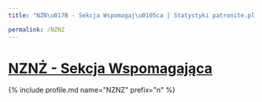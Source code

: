 ```yaml
---
title: "NZN\u017B - Sekcja Wspomagaj\u0105ca | Statystyki patronite.pl | Patromierz"

permalink: /NZNZ
---
```


# [NZNŻ - Sekcja Wspomagająca](https://patronite.pl/NZNZ)

{% include profile.md name="NZNZ" prefix="n" %}
